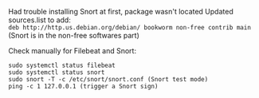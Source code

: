 Had trouble installing Snort at first, package wasn't located
Updated sources.list to add:  
`deb http://http.us.debian.org/debian/ bookworm non-free contrib main`
(Snort is in the non-free softwares part)

Check manually for Filebeat and Snort:
```
sudo systemctl status filebeat
sudo systemctl status snort
sudo snort -T -c /etc/snort/snort.conf (Snort test mode)
ping -c 1 127.0.0.1 (trigger a Snort sign)
```
